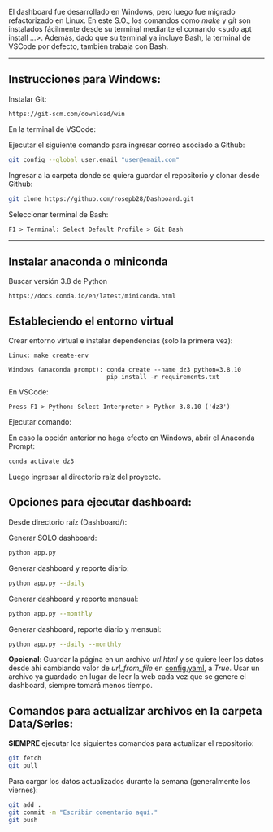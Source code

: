 El dashboard fue desarrollado en Windows, pero luego fue migrado refactorizado en Linux.
En este S.O., los comandos como *make* y *git* son instalados fácilmente desde
su terminal mediante el comando <sudo apt install ...>.
Además, dado que su terminal ya incluye Bash, la terminal de VSCode por defecto,
también trabaja con Bash.

------------------------------------------------------------------------------

## Instrucciones para Windows:

Instalar Git:
	
    https://git-scm.com/download/win

En la terminal de VSCode:

Ejecutar el siguiente comando para ingresar correo asociado a Github:

```bash
git config --global user.email "user@email.com"
```

Ingresar a la carpeta donde se quiera guardar el repositorio y clonar desde Github:
	
```bash
git clone https://github.com/rosepb28/Dashboard.git
```

Seleccionar terminal de Bash:

    F1 > Terminal: Select Default Profile > Git Bash
------------------------------------------------------------------------------

## Instalar anaconda o miniconda

Buscar versión 3.8 de Python

    https://docs.conda.io/en/latest/miniconda.html

## Estableciendo el entorno virtual

Crear entorno virtual e instalar dependencias (solo la primera vez):

    Linux: make create-env
    
    Windows (anaconda prompt): conda create --name dz3 python=3.8.10
                               pip install -r requirements.txt

En VSCode:

    Press F1 > Python: Select Interpreter > Python 3.8.10 ('dz3')

Ejecutar comando:

En caso la opción anterior no haga efecto en Windows, abrir el Anaconda Prompt:
```bash
conda activate dz3
```
Luego ingresar al directorio raíz del proyecto.
    
## Opciones para ejecutar dashboard:

Desde directorio raíz (Dashboard/):

Generar SOLO dashboard: 

```bash
python app.py
```

Generar dashboard y reporte diario: 

```bash
python app.py --daily
```

Generar dashboard y reporte mensual: 

```bash
python app.py --monthly
```

Generar dashboard, reporte diario y mensual: 

```bash
python app.py --daily --monthly
```

**Opcional**: Guardar la página en un archivo *url.html* y se quiere leer los datos desde ahí cambiando valor de *url_from_file* en [config.yaml](config.yaml), a *True*.
Usar un archivo ya guardado en lugar de leer la web cada vez que se genere el dashboard, siempre tomará menos tiempo.

## Comandos para actualizar archivos en la carpeta Data/Series:

**SIEMPRE** ejecutar los siguientes comandos para actualizar el repositorio:

```bash
git fetch
git pull
```

Para cargar los datos actualizados durante la semana (generalmente los viernes):

```bash
git add .
git commit -m "Escribir comentario aquí."
git push
```